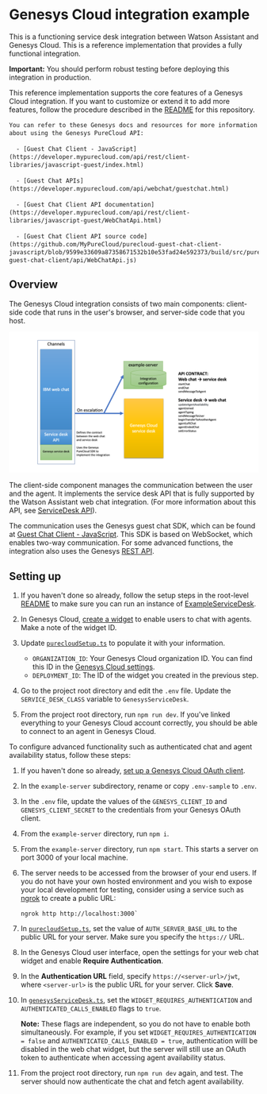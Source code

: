 # Genesys Cloud integration example

This is a functioning service desk integration between Watson Assistant and Genesys Cloud. This is a reference implementation that provides a fully functional integration.

**Important:** You should perform robust testing before deploying this integration in production.

This reference implementation supports the core features of a Genesys Cloud integration. If you want to customize or extend it to add more features, follow the procedure described in the [README](../../../README.md) for this repository.

    You can refer to these Genesys docs and resources for more information about using the Genesys PureCloud API:

      - [Guest Chat Client - JavaScript](https://developer.mypurecloud.com/api/rest/client-libraries/javascript-guest/index.html)

      - [Guest Chat APIs](https://developer.mypurecloud.com/api/webchat/guestchat.html)

      - [Guest Chat Client API documentation](https://developer.mypurecloud.com/api/rest/client-libraries/javascript-guest/WebChatApi.html)

      - [Guest Chat Client API source code](https://github.com/MyPureCloud/purecloud-guest-chat-client-javascript/blob/9599e33609a87358671532b10e53fad24e592373/build/src/purecloud-guest-chat-client/api/WebChatApi.js)

## Overview

The Genesys Cloud integration consists of two main components: client-side code that runs in the user's browser, and server-side code that you host.

![Genesys Architecture Overview](./arch-overview.png)

The client-side component manages the communication between the user and the agent. It implements the service desk API that is fully supported by the Watson Assistant web chat integration. (For more information about this API, see [ServiceDesk API](https://github.com/watson-developer-cloud/assistant-web-chat-service-desk-starter/blob/main/docs/API.md)).

The communication uses the Genesys guest chat SDK, which can be found at [Guest Chat Client - JavaScript](https://developer.mypurecloud.com/api/rest/client-libraries/javascript-guest/index.html). This SDK is based on WebSocket, which enables two-way communication. For some advanced functions, the integration also uses the Genesys [REST API](https://developer.mypurecloud.com.au/api/rest/v2/).

## Setting up

1. If you haven't done so already, follow the setup steps in the root-level [README](../../../README.md) to make sure you can run an instance of [ExampleServiceDesk](../../serviceDesks/exampleServiceDesk.ts).

1. In Genesys Cloud, [create a widget](https://help.mypurecloud.com/articles/create-a-widget-for-web-chat/) to enable users to chat with agents. Make a note of the widget ID.

1. Update [`purecloudSetup.ts`](../../serviceDesks/genesys/purecloudSetup.ts) to populate it with your information.
    - `ORGANIZATION_ID`: Your Genesys Cloud organization ID. You can find this ID in the [Genesys Cloud settings](https://help.mypurecloud.com/faq/how-do-i-find-my-organization-id/).
    - `DEPLOYMENT_ID`: The ID of the widget you created in the previous step.

1. Go to the project root directory and edit the `.env` file. Update the `SERVICE_DESK_CLASS` variable to `GenesysServiceDesk`.

1. From the project root directory, run `npm run dev`. If you've linked everything to your Genesys Cloud account correctly, you should be able to connect to an agent in Genesys Cloud.

To configure advanced functionality such as authenticated chat and agent availability status, follow these steps:

1. If you haven't done so already, [set up a Genesys Cloud OAuth client](https://help.mypurecloud.com/articles/create-an-oauth-client/).

1. In the `example-server` subdirectory, rename or copy `.env-sample` to `.env`.

1. In the `.env` file, update the values of the `GENESYS_CLIENT_ID` and `GENESYS_CLIENT_SECRET` to the credentials from your Genesys OAuth client.

1. From the `example-server` directory, run `npm i`.

1. From the `example-server` directory, run `npm start`. This starts a server on port 3000 of your local machine.

1. The server needs to be accessed from the browser of your end users. If you do not have your own hosted environment and you wish to expose your local development for testing, consider using a service such as [ngrok](https://ngrok.com/) to create a public URL:

    ```
    ngrok http http://localhost:3000`
    ```

1. In [`purecloudSetup.ts`](../../serviceDesks/genesys/purecloudSetup.ts), set the value of `AUTH_SERVER_BASE_URL` to the public URL for your server. Make sure you specify the `https://` URL.

1. In the Genesys Cloud user interface, open the settings for your web chat widget and enable **Require Authentication**.

1. In the **Authentication URL** field, specify `https://<server-url>/jwt`, where `<server-url>` is the public URL for your server. Click **Save**.

1. In [`genesysServiceDesk.ts`](../../serviceDesks/genesys/genesysServiceDesk.ts), set the `WIDGET_REQUIRES_AUTHENTICATION` and `AUTHENTICATED_CALLS_ENABLED` flags to `true`.

    **Note:** These flags are independent, so you do not have to enable both simultaneously. For example, if you set `WIDGET_REQUIRES_AUTHENTICATION = false` and `AUTHENTICATED_CALLS_ENABLED = true`, authentication willl be disabled in the web chat widget, but the server will still use an OAuth token to authenticate when accessing agent availability status.

1. From the project root directory, run `npm run dev` again, and test. The server should now authenticate the chat and fetch agent availability.
